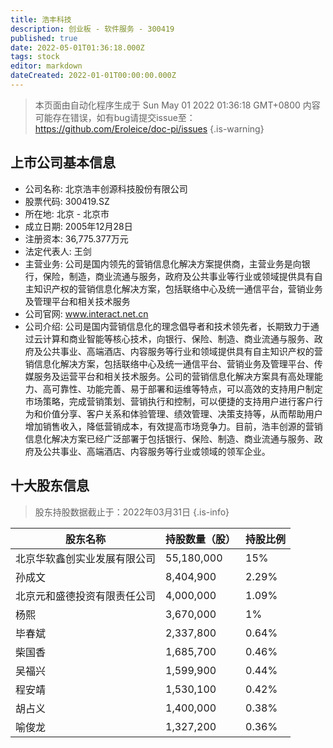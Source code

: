 ```yaml
---
title: 浩丰科技
description: 创业板 - 软件服务 - 300419
published: true
date: 2022-05-01T01:36:18.000Z
tags: stock
editor: markdown
dateCreated: 2022-01-01T00:00:00.000Z
---
```


> 本页面由自动化程序生成于 Sun May 01 2022 01:36:18 GMT+0800
> 内容可能存在错误，如有bug请提交issue至：https://github.com/Eroleice/doc-pi/issues
{.is-warning}

## 上市公司基本信息
- 公司名称: 北京浩丰创源科技股份有限公司
- 股票代码: 300419.SZ
- 所在地: 北京 - 北京市
- 成立日期: 2005年12月28日
- 注册资本: 36,775.377万元
- 法定代表人: 王剑
- 主营业务: 公司是国内领先的营销信息化解决方案提供商，主营业务是向银行，保险，制造，商业流通与服务，政府及公共事业等行业或领域提供具有自主知识产权的营销信息化解决方案，包括联络中心及统一通信平台，营销业务及管理平台和相关技术服务
- 公司官网: www.interact.net.cn
- 公司介绍: 公司是国内营销信息化的理念倡导者和技术领先者，长期致力于通过云计算和商业智能等核心技术，向银行、保险、制造、商业流通与服务、政府及公共事业、高端酒店、内容服务等行业和领域提供具有自主知识产权的营销信息化解决方案，包括联络中心及统一通信平台、营销业务及管理平台、传媒服务及运营平台和相关技术服务。公司的营销信息化解决方案具有高处理能力、高可靠性、功能完善、易于部署和运维等特点，可以高效的支持用户制定市场策略，完成营销策划、营销执行和控制，可以便捷的支持用户进行客户行为和价值分享、客户关系和体验管理、绩效管理、决策支持等，从而帮助用户增加销售收入，降低营销成本，有效提高市场竞争力。目前，浩丰创源的营销信息化解决方案已经广泛部署于包括银行、保险、制造、商业流通与服务、政府及公共事业、高端酒店、内容服务等行业或领域的领军企业。


## 十大股东信息
> 股东持股数据截止于：2022年03月31日
{.is-info}

| 股东名称 | 持股数量（股） | 持股比例 |
| --- | --- | --- |
| 北京华软鑫创实业发展有限公司 | 55,180,000 | 15% |
| 孙成文 | 8,404,900 | 2.29% |
| 北京元和盛德投资有限责任公司 | 4,000,000 | 1.09% |
| 杨熙 | 3,670,000 | 1% |
| 毕春斌 | 2,337,800 | 0.64% |
| 柴国香 | 1,685,700 | 0.46% |
| 吴福兴 | 1,599,900 | 0.44% |
| 程安靖 | 1,530,100 | 0.42% |
| 胡占义 | 1,400,000 | 0.38% |
| 喻俊龙 | 1,327,200 | 0.36% |




